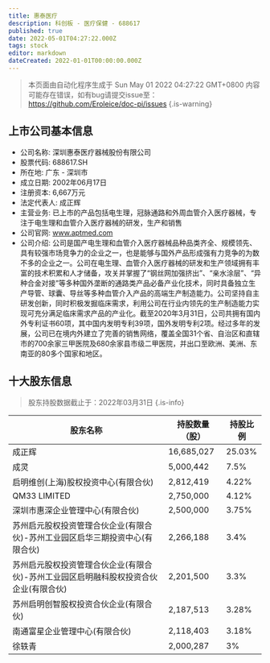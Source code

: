 ```yaml
---
title: 惠泰医疗
description: 科创板 - 医疗保健 - 688617
published: true
date: 2022-05-01T04:27:22.000Z
tags: stock
editor: markdown
dateCreated: 2022-01-01T00:00:00.000Z
---
```


> 本页面由自动化程序生成于 Sun May 01 2022 04:27:22 GMT+0800
> 内容可能存在错误，如有bug请提交issue至：https://github.com/Eroleice/doc-pi/issues
{.is-warning}

## 上市公司基本信息
- 公司名称: 深圳惠泰医疗器械股份有限公司
- 股票代码: 688617.SH
- 所在地: 广东 - 深圳市
- 成立日期: 2002年06月17日
- 注册资本: 6,667万元
- 法定代表人: 成正辉
- 主营业务: 已上市的产品包括电生理，冠脉通路和外周血管介入医疗器械，专注于电生理和血管介入医疗器械的研发，生产和销售
- 公司官网: www.aptmed.com
- 公司介绍: 公司是国产电生理和血管介入医疗器械品种品类齐全、规模领先、具有较强市场竞争力的企业之一，也是能够与国外产品形成强有力竞争的为数不多的企业之一。公司在电生理、血管介入医疗器械的研发和生产领域拥有丰富的技术积累和人才储备，攻关并掌握了“钢丝网加强挤出”、“亲水涂层”、“异种合金对接”等多种国外垄断的通路类产品必备产业化技术，同时具备独立生产导管、球囊、导丝等多种血管介入产品的高端生产制造能力。公司坚持自主研发创新，同时积极发掘临床需求，利用公司在行业内领先的生产制造能力实现可充分满足临床需求产品的产业化。截至2020年3月31日，公司共拥有国内外专利证书60项，其中国内发明专利39项，国外发明专利2项。经过多年的发展，公司已在境内外建立了完善的销售网络，覆盖全国31个省、自治区和直辖市的700余家三甲医院及680余家县市级二甲医院，并出口至欧洲、美洲、东南亚的80多个国家和地区。


## 十大股东信息
> 股东持股数据截止于：2022年03月31日
{.is-info}

| 股东名称 | 持股数量（股） | 持股比例 |
| --- | --- | --- |
| 成正辉 | 16,685,027 | 25.03% |
| 成灵 | 5,000,442 | 7.5% |
| 启明维创(上海)股权投资中心(有限合伙) | 2,812,419 | 4.22% |
| QM33 LIMITED | 2,750,000 | 4.12% |
| 深圳市惠深企业管理中心(有限合伙) | 2,500,000 | 3.75% |
| 苏州启元股权投资管理合伙企业(有限合伙)-苏州工业园区启华三期投资中心(有限合伙) | 2,266,188 | 3.4% |
| 苏州启元股权投资管理合伙企业(有限合伙)-苏州工业园区启明融科股权投资合伙企业(有限合伙) | 2,201,500 | 3.3% |
| 苏州启明创智股权投资合伙企业(有限合伙) | 2,187,513 | 3.28% |
| 南通富星企业管理中心(有限合伙) | 2,118,403 | 3.18% |
| 徐轶青 | 2,000,287 | 3% |




